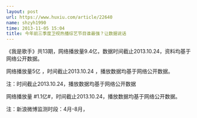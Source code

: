 ```yaml
---
layout: post
url: https://www.huxiu.com/article/22640
name: shzyh1990
time: 2013-11-05 15:04
title: 今年前三季度卫视热播综艺节目谁最强？让数据说话
---
```

《我是歌手》共13期，网络播放量9.4亿，数据时间截止2013.10.24，资料均基于网络公开数据。

网络播放量5亿 ，时间截止2013.10.24 ，播放数据均基于网络公开数据。

注：时间截止2013.10.24，播放数据均基于网络公开数据

网络播放量 #1.1亿#，时间截止2013.10.24，播放数据均基于网络公开数据。

注：新浪微博监测时段：4月-8月，

